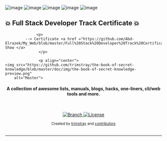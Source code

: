   ![image](https://github.com/Abd-Elrazek/My_Web/blob/master/WireFrame/Home.png)
  ![image](https://github.com/Abd-Elrazek/My_Web/blob/master/WireFrame/skills.png)
  ![image](https://github.com/Abd-Elrazek/My_Web/blob/master/WireFrame/services.png)
  ![image](https://github.com/Abd-Elrazek/My_Web/blob/master/WireFrame/contact%20me.png)
  ![image](https://github.com/Abd-Elrazek/My_Web/blob/master/WireFrame/About%20me.png)
## :boom: Full Stack Developer Track Certificate :boom:
                  <p>
             --> Certificate <a href ="https://github.com/Abd-Elrazek/My_Web/blob/master/Full%20Stack%20Developer%20Track%20Certificate%20.pdf"> Show </a>
                   </p>
				   
				   <p align="center">
    <img src="https://github.com/trimstray/the-book-of-secret-knowledge/blob/master/doc/img/the-book-of-secret-knowledge-preview.png"
        alt="Master">
</p>

<h4 align="center">A collection of awesome lists, manuals, blogs, hacks, one-liners, cli/web tools and more.</h4>

<br>

<p align="center">
  <a href="https://github.com/trimstray/the-book-of-secret-knowledge/tree/master">
    <img src="https://img.shields.io/badge/Branch-master-green.svg?longCache=true"
        alt="Branch">
  </a>
  <a href="http://www.gnu.org/licenses/">
    <img src="https://img.shields.io/badge/License-GNU-blue.svg?longCache=true"
        alt="License">
  </a>
</p>

<div align="center">
  <sub>Created by
  <a href="https://twitter.com/trimstray">trimstray</a> and
  <a href="https://github.com/trimstray/the-book-of-secret-knowledge/graphs/contributors">
    contributors
  </a>
</div>

<br>

***